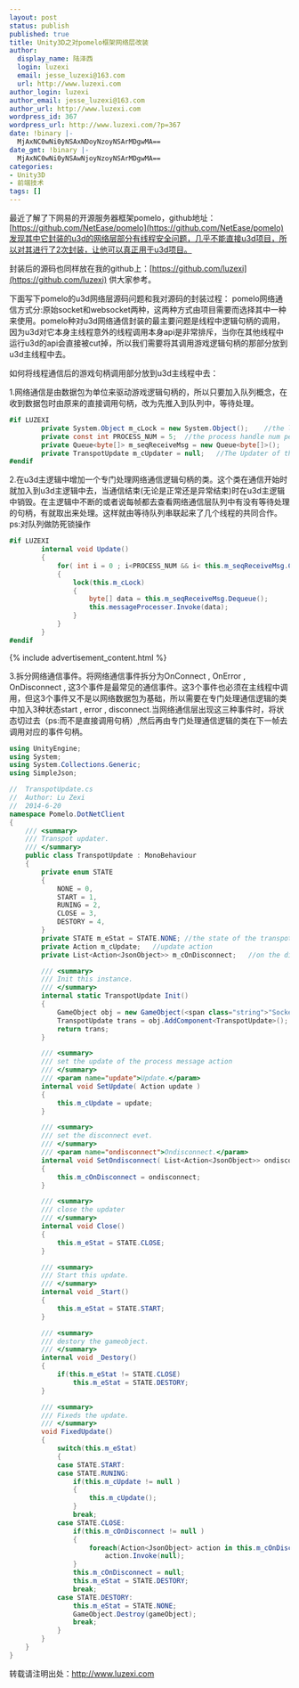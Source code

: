 ```yaml
---
layout: post
status: publish
published: true
title: Unity3D之对pomelo框架网络层改装
author:
  display_name: 陆泽西
  login: luzexi
  email: jesse_luzexi@163.com
  url: http://www.luzexi.com
author_login: luzexi
author_email: jesse_luzexi@163.com
author_url: http://www.luzexi.com
wordpress_id: 367
wordpress_url: http://www.luzexi.com/?p=367
date: !binary |-
  MjAxNC0wNi0yNSAxNDoyNzoyNSArMDgwMA==
date_gmt: !binary |-
  MjAxNC0wNi0yNSAwNjoyNzoyNSArMDgwMA==
categories:
- Unity3D
- 前端技术
tags: []
---
```

最近了解了下网易的开源服务器框架pomelo，github地址：[https://github.com/NetEase/pomelo](https://github.com/NetEase/pomelo)发现其中它封装的u3d的网络层部分有线程安全问题，几乎不能直接u3d项目，所以对其进行了2次封装，让他可以真正用于u3d项目。

封装后的源码也同样放在我的github上：[https://github.com/luzexi](https://github.com/luzexi) 供大家参考。

下面写下pomelo的u3d网络层源码问题和我对源码的封装过程：
pomelo网络通信方式分:原始socket和websocket两种，这两种方式由项目需要而选择其中一种来使用。pomelo种对u3d网络通信封装的最主要问题是线程中逻辑句柄的调用，因为u3d对它本身主线程意外的线程调用本身api是非常排斥，当你在其他线程中运行u3d的api会直接被cut掉，所以我们需要将其调用游戏逻辑句柄的那部分放到u3d主线程中去。

如何将线程通信后的游戏句柄调用部分放到u3d主线程中去：

1.网络通信是由数据包为单位来驱动游戏逻辑句柄的，所以只要加入队列概念，在收到数据包时由原来的直接调用句柄，改为先推入到队列中，等待处理。

``` c#
#if LUZEXI
        private System.Object m_cLock = new System.Object();    //the lock object
        private const int PROCESS_NUM = 5;  //the process handle num per fps
        private Queue<byte[]> m_seqReceiveMsg = new Queue<byte[]>();    //the message queue
        private TranspotUpdate m_cUpdater = null;   //The Updater of the message queue
#endif
```

2.在u3d主逻辑中增加一个专门处理网络通信逻辑句柄的类。这个类在通信开始时就加入到u3d主逻辑中去，当通信结束(无论是正常还是异常结束)时在u3d主逻辑中销毁。在主逻辑中不断的或者说每帧都去查看网络通信层队列中有没有等待处理的句柄，有就取出来处理。这样就由等待队列串联起来了几个线程的共同合作。ps:对队列做防死锁操作

``` c#
#if LUZEXI
        internal void Update()
        {
            for( int i = 0 ; i<PROCESS_NUM && i< this.m_seqReceiveMsg.Count; i++)
            {
                lock(this.m_cLock)
                {
                    byte[] data = this.m_seqReceiveMsg.Dequeue();
                    this.messageProcesser.Invoke(data);
                }
            }
        }
#endif
```

{% include advertisement_content.html %}

3.拆分网络通信事件。将网络通信事件拆分为OnConnect , OnError , OnDisconnect , 这3个事件是最常见的通信事件。这3个事件也必须在主线程中调用，但这3个事件又不是以网络数据包为基础，所以需要在专门处理通信逻辑的类中加入3种状态start , error , disconnect.当网络通信层出现这三种事件时，将状态切过去（ps:而不是直接调用句柄）,然后再由专门处理通信逻辑的类在下一帧去调用对应的事件句柄。

``` c#
using UnityEngine;
using System;
using System.Collections.Generic;
using SimpleJson;

//  TranspotUpdate.cs
//  Author: Lu Zexi
//  2014-6-20
namespace Pomelo.DotNetClient
{
    /// <summary>
    /// Transpot updater.
    /// </summary>
    public class TranspotUpdate : MonoBehaviour
    {
        private enum STATE
        {
            NONE = 0,
            START = 1,
            RUNING = 2,
            CLOSE = 3,
            DESTORY = 4,
        }
        private STATE m_eStat = STATE.NONE; //the state of the transpotUpdate
        private Action m_cUpdate;   //update action
        private List<Action<JsonObject>> m_cOnDisconnect;   //on the disconnect

        /// <summary>
        /// Init this instance.
        /// </summary>
        internal static TranspotUpdate Init()
        {
            GameObject obj = new GameObject(<span class="string">"Socket");
            TranspotUpdate trans = obj.AddComponent<TranspotUpdate>();
            return trans;
        }

        /// <summary>
        /// set the update of the process message action
        /// </summary>
        /// <param name="update">Update.</param>
        internal void SetUpdate( Action update )
        {
            this.m_cUpdate = update;
        }

        /// <summary>
        /// set the disconnect evet.
        /// </summary>
        /// <param name="ondisconnect">Ondisconnect.</param>
        internal void SetOndisconnect( List<Action<JsonObject>> ondisconnect )
        {
            this.m_cOnDisconnect = ondisconnect;
        }

        /// <summary>
        /// close the updater
        /// </summary>
        internal void Close()
        {
            this.m_eStat = STATE.CLOSE;
        }

        /// <summary>
        /// Start this update.
        /// </summary>
        internal void _Start()
        {
            this.m_eStat = STATE.START;
        }

        /// <summary>
        /// destory the gameobject.
        /// </summary>
        internal void _Destory()
        {
            if(this.m_eStat != STATE.CLOSE)
                this.m_eStat = STATE.DESTORY;
        }

        /// <summary>
        /// Fixeds the update.
        /// </summary>
        void FixedUpdate()
        {
            switch(this.m_eStat)
            {
            case STATE.START:
            case STATE.RUNING:
                if(this.m_cUpdate != null )
                {
                    this.m_cUpdate();
                }
                break;
            case STATE.CLOSE:
                if(this.m_cOnDisconnect != null )
                {
                    foreach(Action<JsonObject> action in this.m_cOnDisconnect)
                        action.Invoke(null);
                }
                this.m_cOnDisconnect = null;
                this.m_eStat = STATE.DESTORY;
                break;
            case STATE.DESTORY:
                this.m_eStat = STATE.NONE;
                GameObject.Destroy(gameObject);
                break;
            }
        }
    }
}
```

转载请注明出处：http://www.luzexi.com
